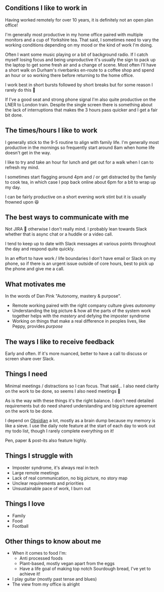 ## Conditions I like to work in

Having worked remotely for over 10 years, it is definitely not an open plan office!

I'm generally most productive in my home office paired with multiple monitors and a cup of Yorkshire tea. That said, I sometimes need to vary the working conditions depending on my mood or the kind of work I'm doing.

Often I want some music playing or a bit of background radio. If I catch myself losing focus and being unproductive it's usually the sign to pack up the laptop to get some fresh air and a change of scene. Most often I'll have a short walk on Durham's riverbanks en-route to a coffee shop and spend an hour or so working there before returning to the home office.

I work best in short bursts followed by short breaks but for some reason I rarely do this 🤔

If I've a good seat and strong phone signal I'm also quite productive on the LNER to London train. Despite the single screen there is something about the lack of interruptions that makes the 3 hours pass quicker and I get a fair bit done.

## The times/hours I like to work

I generally stick to the 9-5 routine to align with family life. I'm generally most productive in the mornings so frequently start around 8am when home life doesn't get in the way.

I like to try and take an hour for lunch and get out for a walk when I can to refresh my mind.

I sometimes start flagging around 4pm and / or get distracted by the family to cook tea, in which case I pop back online about 6pm for a bit to wrap up my day.

I can be fairly productive on a short evening work stint but it is usually frowned upon 😆

## The best ways to communicate with me

Not JIRA 🤣 otherwise I don't really mind. I probably lean towards Slack whether that is async chat or a huddle or a video call.

I tend to keep up to date with Slack messages at various points throughout the day and respond quite quickly.

In an effort to have work / life boundaries I don't have email or Slack on my phone, so if there is an urgent issue outside of core hours, best to pick up the phone and give me a call.

## What motivates me

In the words of Dan Pink "Autonomy, mastery & purpose".

- Remote working paired with the right company culture gives _autonomy_
- Understanding the big picture & how all the parts of the system work together helps with the _mastery_ and defying the imposter syndrome
- Working on things that make a real difference in peoples lives, like Peppy, provides _purpose_

## The ways I like to receive feedback

Early and often. If it's more nuanced, better to have a call to discuss or screen share over Slack.

## Things I need

Minimal meetings / distractions so I can focus. That said... I also need clarity on the work to be done, so seems I also need meetings 🤔

As is the way with these things it's the right balance. I don't need detailed requirements but do need shared understanding and big picture agreement on the work to be done.

I depend on [Obsidian](<[Obsidian](https://obsidian.md/)>) a lot, mostly as a brain dump because my memory is like a sieve. I use the daily note feature at the start of each day to work out my todo list, though I rarely complete everything on it!

Pen, paper & post-its also feature highly.

## Things I struggle with

- Imposter syndrome, it's always real in tech
- Large remote meetings
- Lack of real communication, no big picture, no story map
- Unclear requirements and priorities
- Unsustainable pace of work, I burn out

## Things I love

- Family
- Food
- Football

## Other things to know about me

- When it comes to food I'm:
  - Anti processed foods
  - Plant-based, mostly vegan apart from the eggs
  - Have a life goal of making top notch Sourdough bread, I've yet to achieve it!
- I play guitar (mostly past tense and blues)
- The view from my office is alright
